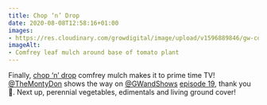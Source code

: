 ```yaml
---
title: Chop ‘n’ Drop
date: 2020-08-08T12:58:16+01:00
images:
- https://res.cloudinary.com/growdigital/image/upload/v1596889846/gw-comfrey-mulch-chop-drop.jpg
imageAlt:
- Comfrey leaf mulch around base of tomato plant
---
```


Finally, [chop ‘n’ drop](https://www.forestgarden.wales/chop-n-drop/) comfrey mulch makes it to prime time TV! [@TheMontyDon](https://twitter.com/TheMontyDon) shows the way on [@GWandShows](https://twitter.com/GWandShows) [episode 19](https://www.bbc.co.uk/iplayer/episode/m000l45t/gardeners-world-2020-episode-19), thank you 🙂. Next up, perennial vegetables, edimentals and living ground cover!
